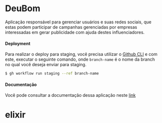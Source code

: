 # DeuBom

Aplicação responsável para gerenciar usuários e suas redes sociais,
que estas podem participar de campanhas gerenciadas por empresas
interessadas em gerar publicidade com ajuda destes influenciadores.

#### Deployment

Para realizar o deploy para staging, você precisa utilizar o [Github CLI](https://cli.github.com/)
e com este, executar o seguinte comando, onde `branch-name` é o nome da branch no qual
você deseja enviar para staging.

```sh
$ gh workflow run staging --ref branch-name
```

#### Documentação

Você pode consultar a documentação dessa aplicação neste [link](./guides/README.md)
# elixir
